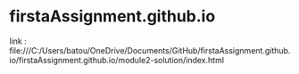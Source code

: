 # firstaAssignment.github.io
link : file:///C:/Users/batou/OneDrive/Documents/GitHub/firstaAssignment.github.io/firstaAssignment.github.io/module2-solution/index.html
